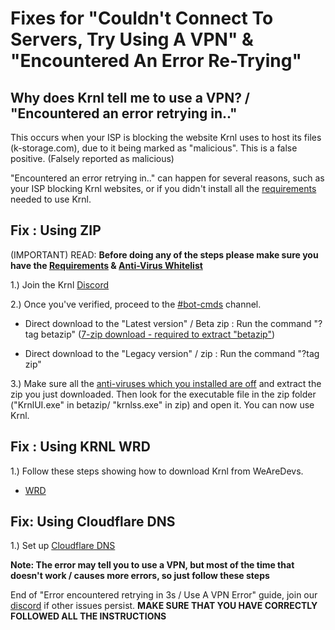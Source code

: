 # Fixes for "Couldn't Connect To Servers, Try Using A VPN" & "Encountered An Error Re-Trying"

## Why does Krnl tell me to use a VPN? / "Encountered an error retrying in.."

This occurs when your ISP is blocking the website Krnl uses to host its files (k-storage.com), due to it being marked as "malicious". This is a false positive. (Falsely reported as malicious)

"Encountered an error retrying in.." can happen for several reasons, such as your ISP blocking Krnl websites, or if you didn't install all the [requirements](https://github.com/Krnl-staff/Faq/blob/main/DownloadHelp.md#please-follow-all-the-steps-if-you-want-krnl-to-work-properly) needed to use Krnl.

## Fix : Using ZIP

(IMPORTANT) READ: **Before doing any of the steps please make sure you have the [Requirements](https://github.com/Krnl-staff/Faq/blob/main/DownloadHelp.md#please-follow-all-the-steps-if-you-want-krnl-to-work-properly) & [Anti-Virus Whitelist](https://github.com/Krnl-staff/Faq/blob/main/DownloadHelp.md#anti-virus-whitelist)**

1.) Join the Krnl [Discord](https://krnl.place/invite.html)

2.) Once you've verified, proceed to the [#bot-cmds](https://discord.com/channels/903380406743760947/903380407817494577) channel.

- Direct download to the "Latest version" / Beta zip : Run the command "?tag betazip"
([7-zip download - required to extract "betazip"](https://www.7-zip.org/a/7z2201-x64.exe))

- Direct download to the "Legacy version" / zip : Run the command "?tag zip"

3.) Make sure all the [anti-viruses which you installed are off](https://github.com/Krnl-staff/Faq/blob/main/DownloadHelp.md#anti-virus-whitelist) and extract the zip you just downloaded. Then look for the executable file in the zip folder ("KrnlUI.exe" in betazip/ "krnlss.exe" in zip) and open it. You can now use Krnl.

## Fix : Using KRNL WRD 

1.) Follow these steps showing how to download Krnl from WeAreDevs.

- [WRD](https://github.com/Krnl-staff/Faq/blob/main/DownloadHelp.md#downloading--wearedevs)

## Fix: Using Cloudflare DNS

1.) Set up [Cloudflare DNS](https://privacy.net/set-up-cloudflare-dns-how-to/)

**Note: The error may tell you to use a VPN, but most of the time that doesn't work / causes more errors, so just follow these steps**

End of "Error encountered retrying in 3s / Use A VPN Error" guide, join our [discord](https://krnl.place/invite.html) if other issues persist. 
**MAKE SURE THAT YOU HAVE CORRECTLY FOLLOWED ALL THE INSTRUCTIONS**
